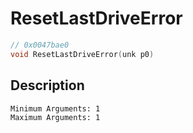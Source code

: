 # ResetLastDriveError
```c
// 0x0047bae0
void ResetLastDriveError(unk p0)
```
## Description
```
Minimum Arguments: 1
Maximum Arguments: 1
```
